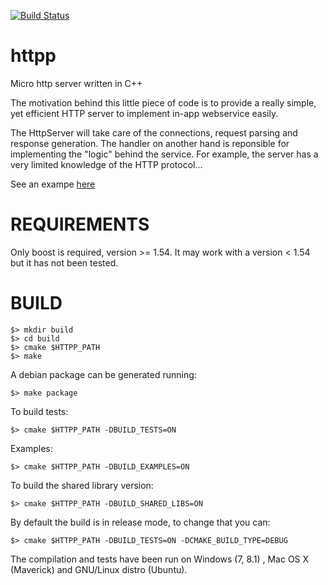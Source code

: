 [![Build Status](http://travis-ci.org/daedric/httpp.png)](http://travis-ci.org/daedric/httpp)

httpp
=====

Micro http server written in C++

The motivation behind this little piece of code is to provide a really simple, yet efficient HTTP server to implement in-app webservice easily.

The HttpServer will take care of the connections, request parsing and response generation. The handler on another hand is reponsible for implementing the "logic" behind the service. For example, the server has a very limited knowledge of the HTTP protocol…

See an exampe [here](examples/echo/simple_echo_server.cpp)

REQUIREMENTS
============

Only boost is required, version >= 1.54.
It may work with a version < 1.54 but it has not been tested.

BUILD
=====

    $> mkdir build
    $> cd build
    $> cmake $HTTPP_PATH
    $> make

A debian package can be generated running:

    $> make package

To build tests:

    $> cmake $HTTPP_PATH -DBUILD_TESTS=ON

Examples:

    $> cmake $HTTPP_PATH -DBUILD_EXAMPLES=ON

To build the shared library version:

    $> cmake $HTTPP_PATH -DBUILD_SHARED_LIBS=ON

By default the build is in release mode, to change that you can:

    $> cmake $HTTPP_PATH -DBUILD_TESTS=ON -DCMAKE_BUILD_TYPE=DEBUG


The compilation and tests have been run on Windows (7, 8.1) , Mac OS X (Maverick) and GNU/Linux distro (Ubuntu).
